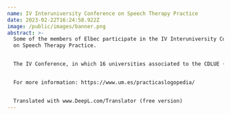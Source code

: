 ```yaml
---
name: IV Interuniversity Conference on Speech Therapy Practice
date: 2023-02-22T16:24:58.922Z
image: /public/images/banner.png
abstract: >-
  Some of the members of Elbec participate in the IV Interuniversity Conference
  on Speech Therapy Practice.


  The IV Conference, in which 16 universities associated to the CDLUE (Conference of Deans of Speech Therapy of Spanish Universities) are participating, will be held through the Zoom platform during the second half of February and the first half of March.


  For more information: https://www.um.es/practicaslogopedia/


  Translated with www.DeepL.com/Translator (free version)
---
```

